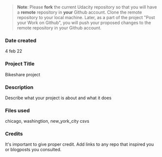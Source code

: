 >**Note**: Please **fork** the current Udacity repository so that you will have a **remote** repository in **your** Github account. Clone the remote repository to your local machine. Later, as a part of the project "Post your Work on Github", you will push your proposed changes to the remote repository in your Github account.

### Date created
4 feb 22

### Project Title
Bikeshare project

### Description
Describe what your project is about and what it does

### Files used
chicago, washingtion, new_york_city csvs

### Credits
It's important to give proper credit. Add links to any repo that inspired you or blogposts you consulted.

